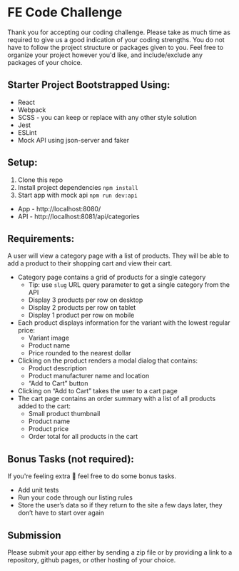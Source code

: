 # FE Code Challenge

Thank you for accepting our coding challenge. Please take as much time as required to give us a good indication of your coding strengths. You do not have to follow the project structure or packages given to you. Feel free to organize your project however you'd like, and include/exclude any packages of your choice.

## Starter Project Bootstrapped Using:
- React
- Webpack
- SCSS - you can keep or replace with any other style solution
- Jest
- ESLint
- Mock API using json-server and faker

## Setup:
1. Clone this repo
2. Install project dependencies `npm install`
3. Start app with mock api `npm run dev:api` 
  - App - http://localhost:8080/
  - API - http://localhost:8081/api/categories


## Requirements:
A user will view a category page with a list of products. They will be able to add a product to their shopping cart and view their cart.
- Category page contains a grid of products for a single category
    - Tip: use `slug` URL query parameter to get a single category from the API
    - Display 3 products per row on desktop
    - Display 2 products per row on tablet
    - Display 1 product per row on mobile
- Each product displays information for the variant with the lowest regular price:
    - Variant image
    - Product name
    - Price rounded to the nearest dollar
- Clicking on the product renders a modal dialog that contains:
    - Product description
    - Product manufacturer name and location
    - “Add to Cart” button
- Clicking on “Add to Cart” takes the user to a cart page
- The cart page contains an order summary with a list of all products added to the cart:
    - Small product thumbnail
    - Product name
    - Product price
    - Order total for all products in the cart

## Bonus Tasks (not required):
If you're feeling extra 💪 feel free to do some bonus tasks.
- Add unit tests
- Run your code through our listing rules
- Store the user’s data so if they return to the site a few days later, they don’t have to start over again 

## Submission
Please submit your app either by sending a zip file or by providing a link to a repository, github pages, or other hosting of your choice.
